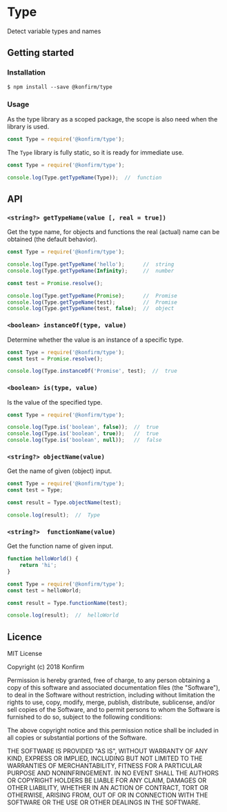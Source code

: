 # Type
Detect variable types and names

## Getting started

### Installation

```
$ npm install --save @konfirm/type
```

### Usage
As the type library as a scoped package, the scope is also need when the library is used.

```js
const Type = require('@konfirm/type');
```

The `Type` library is fully static, so it is ready for immediate use.

```js
const Type = require('@konfirm/type');

console.log(Type.getTypeName(Type));  //  function
```

## API

### `<string?> getTypeName(value [, real = true])`
Get the type name, for objects and functions the real (actual) name can be obtained (the default behavior).

```js
const Type = require('@konfirm/type');

console.log(Type.getTypeName('hello');      //  string
console.log(Type.getTypeName(Infinity);     //  number

const test = Promise.resolve();

console.log(Type.getTypeName(Promise);      //  Promise
console.log(Type.getTypeName(test);         //  Promise
console.log(Type.getTypeName(test, false);  //  object
```

### `<boolean> instanceOf(type, value)`
Determine whether the value is an instance of a specific type.

```js
const Type = require('@konfirm/type');
const test = Promise.resolve();

console.log(Type.instanceOf('Promise', test);  //  true
```

### `<boolean> is(type, value)`
Is the value of the specified type.

```js
const Type = require('@konfirm/type');

console.log(Type.is('boolean', false));  //  true
console.log(Type.is('boolean', true));   //  true
console.log(Type.is('boolean', null));   //  false
```

### `<string?> objectName(value)`
Get the name of given (object) input.

```js
const Type = require('@konfirm/type');
const test = Type;

const result = Type.objectName(test);

console.log(result);  //  Type
```

### `<string?>  functionName(value)`
Get the function name of given input.

```js
function helloWorld() {
	return 'hi';
}

const Type = require('@konfirm/type');
const test = helloWorld;

const result = Type.functionName(test);

console.log(result);  //  helloWorld
```


## Licence

MIT License

Copyright (c) 2018 Konfirm

Permission is hereby granted, free of charge, to any person obtaining a copy
of this software and associated documentation files (the "Software"), to deal
in the Software without restriction, including without limitation the rights
to use, copy, modify, merge, publish, distribute, sublicense, and/or sell
copies of the Software, and to permit persons to whom the Software is
furnished to do so, subject to the following conditions:

The above copyright notice and this permission notice shall be included in all
copies or substantial portions of the Software.

THE SOFTWARE IS PROVIDED "AS IS", WITHOUT WARRANTY OF ANY KIND, EXPRESS OR
IMPLIED, INCLUDING BUT NOT LIMITED TO THE WARRANTIES OF MERCHANTABILITY,
FITNESS FOR A PARTICULAR PURPOSE AND NONINFRINGEMENT. IN NO EVENT SHALL THE
AUTHORS OR COPYRIGHT HOLDERS BE LIABLE FOR ANY CLAIM, DAMAGES OR OTHER
LIABILITY, WHETHER IN AN ACTION OF CONTRACT, TORT OR OTHERWISE, ARISING FROM,
OUT OF OR IN CONNECTION WITH THE SOFTWARE OR THE USE OR OTHER DEALINGS IN THE
SOFTWARE.
